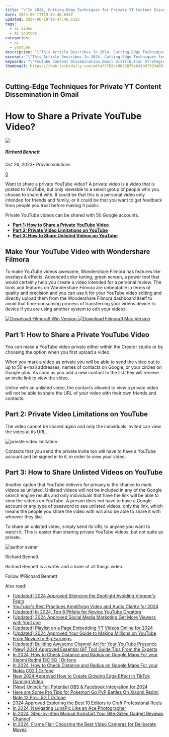 ```yaml
---
title: "\"In 2024, Cutting-Edge Techniques for Private YT Content Dissemination in Gmail\""
date: 2024-06-17T19:47:46.635Z
updated: 2024-06-18T19:47:46.635Z
tags:
  - ai video
  - ai youtube
categories:
  - ai
  - youtube
description: "\"This Article Describes In 2024, Cutting-Edge Techniques for Private YT Content Dissemination in Gmail\""
excerpt: "\"This Article Describes In 2024, Cutting-Edge Techniques for Private YT Content Dissemination in Gmail\""
keywords: "\"YouTube Content Dissemination,Email Distribution Strategies,Advanced YT Sharing Methods,Secure Gmail Video Uploading,Innovative Email Privacy Techniques,Streamlined Media Transfer Protocols,Privacy-Focused Video Exchange\""
thumbnail: https://thmb.techidaily.com/a8faf3762ec0652876e641b0799340042cad57c242c2210395cb978ced6a8dea.jpg
---
```


## Cutting-Edge Techniques for Private YT Content Dissemination in Gmail

# How to Share a Private YouTube Video?

![](https://images.wondershare.com/filmora/article-images/richard-bennett.jpg)

##### Richard Bennett

 Oct 26, 2023• Proven solutions

[0](#commentsBoxSeoTemplate)

Want to share a private YouTube video? A private video is a video that is posted to YouTube, but only viewable to a select group of people who you choose to share it with. It could be that this is a personal video only intended for friends and family, or it could be that you want to get feedback from people you trust before making it public.

Private YouTube videos can be shared with 50 Google accounts.

* [**Part 1: How to Share a Private YouTube Video**](#share)
* [**Part 2: Private Video Limitations on YouTube**](#limits)
* [**Part 3: How to Share Unlisted Videos on YouTube**](#unlisted)

## Make Your YouTube Video with Wondershare Filmora

To make YouTube videos awesome, Wondershare Filmora has features like overlays & effects, Advanced color tuning, green screen, a power tool that would certainly help you create a video intended for a personal review. The tools and features on Wondershare Filmora are unbeatable in terms of quality and precision and you can use it for your YouTube video editing and directly upload them from the Wondershare Filmora dashboard itself to avoid that time-consuming process of transferring your videos device to device if you are using another system to edit your videos.

[![Download Filmora9 Win Version](https://images.wondershare.com/filmora/guide/download-btn-win.jpg) ](https://tools.techidaily.com/wondershare/filmora/download/) [![Download Filmora9 Mac Version](https://images.wondershare.com/filmora/guide/download-btn-mac.jpg) ](https://tools.techidaily.com/wondershare/filmora/download/)

## **Part 1: How to Share a Private YouTube Video**

You can make a YouTube video private either within the Creator studio or by choosing the option when you first upload a video.

When you mark a video as private you will be able to send the video out to up to 50 e-mail addresses, names of contacts on Google, or your circles on Google plus. As soon as you add a new contact to the list they will receive an invite link to view the video.

Unlike with an unlisted video, the contacts allowed to view a private video will not be able to share the URL of your video with their own friends and contacts.

## **Part 2: Private Video Limitations on YouTube**

The video cannot be shared again and only the individuals invited can view the video at its URL.

 ![private video limitation](https://images.wondershare.com/filmora/article-images/private-video-limitation.gif)

 Contacts that you send the private invite too will have to have a YouTube account and be signed in to it, in order to view your video.

## **Part 3: How to Share Unlisted Videos on YouTube**

Another option that YouTube delivers for privacy is the chance to mark videos as unlisted. Unlisted videos will not be included in any of the Google search engine results and only individuals that have the link will be able to view the videos on YouTube. A person does not have to have a Google account or any type of password to see unlisted videos, only the link, which means the people you share the video with will also be able to share it with whoever they like.

To share an unlisted video, simply send its URL to anyone you want to watch it. This is easier than sharing private YouTube videos, but not quite as private.

![author avatar](https://images.wondershare.com/filmora/article-images/richard-bennett.jpg)

Richard Bennett

Richard Bennett is a writer and a lover of all things video.

Follow @Richard Bennett


<ins class="adsbygoogle"
     style="display:block"
     data-ad-format="autorelaxed"
     data-ad-client="ca-pub-7571918770474297"
     data-ad-slot="1223367746"></ins>



<ins class="adsbygoogle"
     style="display:block"
     data-ad-client="ca-pub-7571918770474297"
     data-ad-slot="8358498916"
     data-ad-format="auto"
     data-full-width-responsive="true"></ins>

<span class="atpl-alsoreadstyle">Also read:</span>
<div><ul>
<li><a href="https://youtube-lab.techidaily.com/ed-2024-approved-silencing-the-spotlight-avoiding-vloggers-fears/"><u>[Updated] 2024 Approved  Silencing the Spotlight  Avoiding Vlogger's Fears</u></a></li>
<li><a href="https://youtube-lab.techidaily.com/bes-best-practices-amplifying-video-and-audio-clarity-for-2024/"><u>YouTube's Best Practices  Amplifying Video and Audio Clarity for 2024</u></a></li>
<li><a href="https://youtube-lab.techidaily.com/ed-in-2024-top-8-pitfalls-for-novice-youtube-creators/"><u>[Updated] In 2024, Top 8 Pitfalls for Novice YouTube Creators</u></a></li>
<li><a href="https://youtube-lab.techidaily.com/ed-2024-approved-social-media-marketing-get-more-viewers-with-youtube/"><u>[Updated] 2024 Approved  Social Media Marketing  Get More Viewers with YouTube</u></a></li>
<li><a href="https://youtube-lab.techidaily.com/ed-playlist-on-a-page-embedding-yt-videos-online-for-2024/"><u>[Updated] Playlist on a Page  Embedding YT Videos Online for 2024</u></a></li>
<li><a href="https://youtube-lab.techidaily.com/ed-2024-approved-your-guide-to-making-millions-on-youtube-from-novice-to-big-earnings/"><u>[Updated] 2024 Approved  Your Guide to Making Millions on YouTube  From Novice to Big Earnings</u></a></li>
<li><a href="https://youtube-lab.techidaily.com/ed-building-awesome-channel-art-for-your-youtube-presence/"><u>[Updated] Building Awesome Channel Art for Your YouTube Presence</u></a></li>
<li><a href="https://youtube-lab.techidaily.com/024-approved-essential-gif-tool-guide-tips-from-the-experts/"><u>[New] 2024 Approved  Essential GIF Tool Guide  Tips From the Experts</u></a></li>
<li><a href="https://android-location-track.techidaily.com/in-2024-how-to-check-distance-and-radius-on-google-maps-for-your-xiaomi-redmi-13c-5g-drfone-by-drfone-virtual-android/"><u>In 2024, How to Check Distance and Radius on Google Maps For your Xiaomi Redmi 13C 5G | Dr.fone</u></a></li>
<li><a href="https://android-location-track.techidaily.com/in-2024-how-to-check-distance-and-radius-on-google-maps-for-your-nokia-c02-drfone-by-drfone-virtual-android/"><u>In 2024, How to Check Distance and Radius on Google Maps For your Nokia C02 | Dr.fone</u></a></li>
<li><a href="https://ai-video-editing.techidaily.com/new-2024-approved-how-to-create-glowing-edge-effect-in-tiktok-dancing-video/"><u>New 2024 Approved How to Create Glowing Edge Effect in TikTok Dancing Video</u></a></li>
<li><a href="https://video-screen-grab.techidaily.com/new-unlock-full-potential-obs-and-facebook-integration-for-2024/"><u>[New] Unlock Full Potential  OBS & Facebook Integration for 2024</u></a></li>
<li><a href="https://change-location.techidaily.com/here-are-some-pro-tips-for-pokemon-go-pvp-battles-on-xiaomi-redmi-note-12-proplus-5g-drfone-by-drfone-virtual-android/"><u>Here are Some Pro Tips for Pokemon Go PvP Battles On Xiaomi Redmi Note 12 Pro+ 5G | Dr.fone</u></a></li>
<li><a href="https://instagram-clips.techidaily.com/2024-approved-exploring-the-best-10-editors-to-craft-professional-reels/"><u>2024 Approved  Exploring the Best 10 Editors to Craft Professional Reels</u></a></li>
<li><a href="https://extra-guidance.techidaily.com/in-2024-navigating-lunapic-like-an-ace-photographer/"><u>In 2024, Navigating LunaPic Like an Ace Photographer</u></a></li>
<li><a href="https://extra-support.techidaily.com/in-2024-step-by-step-manual-kickstart-your-bite-sized-gadget-reviews-channel/"><u>In 2024, Step-by-Step Manual  Kickstart Your Bite-Sized Gadget Reviews Channel</u></a></li>
<li><a href="https://some-knowledge.techidaily.com/in-2024-frame-flair-choosing-the-best-video-cameras-for-deliberate-moves/"><u>In 2024, Frame Flair  Choosing the Best Video Cameras for Deliberate Moves</u></a></li>
</ul></div>
